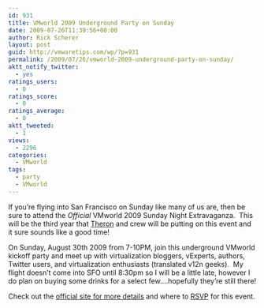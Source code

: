 ```yaml
---
id: 931
title: VMworld 2009 Underground Party on Sunday
date: 2009-07-26T11:39:56+00:00
author: Rick Scherer
layout: post
guid: http://vmwaretips.com/wp/?p=931
permalink: /2009/07/26/vmworld-2009-underground-party-on-sunday/
aktt_notify_twitter:
  - yes
ratings_users:
  - 0
ratings_score:
  - 0
ratings_average:
  - 0
aktt_tweeted:
  - 1
views:
  - 2296
categories:
  - VMworld
tags:
  - party
  - VMworld
---
```

If you&#8217;re flying into San Francisco on Sunday like many of us are, then be sure to attend the _Official_ VMworld 2009 Sunday Night Extravaganza.  This will be the third year that <a href="http://party.vmunderground.com/who-we-are/" target="_blank">Theron</a> and crew will be putting on this event and it sure sounds like a good time!

On Sunday, August 30th 2009 from 7-10PM, join this underground VMworld kickoff party and meet up with virtualization bloggers, vExperts, authors, Twitter users, and virtualization enthusiasts (translated v12n geeks).  My flight doesn&#8217;t come into SFO until 8:30pm so I will be a little late, however I do plan on buying some drinks for a select few&#8230;.hopefully they&#8217;re still there!

Check out the <a href="http://party.vmunderground.com/vmworld-2009-sunday-night-extravaganza/" target="_blank">official site for more details</a> and where to <a href="http://party.vmunderground.com/rsvp/" target="_blank">RSVP</a> for this event.